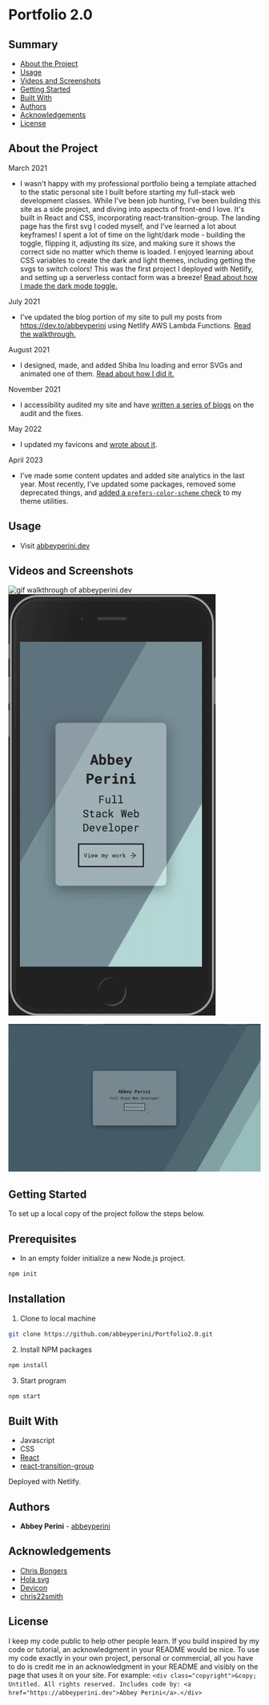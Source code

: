 # Portfolio 2.0

## Summary

  - [About the Project](#about-the-project)
  - [Usage](#usage)
  - [Videos and Screenshots](#videos-and-screenshots)
  - [Getting Started](#getting-started)
  - [Built With](#built-with)
  - [Authors](#authors)
  - [Acknowledgements](#acknowledgements)
  - [License](#license)

## About the Project

March 2021
- I wasn't happy with my professional portfolio being a template attached to the static personal site I built before starting my full-stack web development classes. While I've been job hunting, I've been building this site as a side project, and diving into aspects of front-end I love. It's built in React and CSS, incorporating react-transition-group. The landing page has the first svg I coded myself, and I've learned a lot about keyframes! I spent a lot of time on the light/dark mode - building the toggle, flipping it, adjusting its size, and making sure it shows the correct side no matter which theme is loaded. I enjoyed learning about CSS variables to create the dark and light themes, including getting the svgs to switch colors! This was the first project I deployed with Netlify, and setting up a serverless contact form was a breeze! [Read about how I made the dark mode toggle.](https://dev.to/abbeyperini/toggle-dark-mode-in-react-28c9)

July 2021
- I've updated the blog portion of my site to pull my posts from https://dev.to/abbeyperini using Netlify AWS Lambda Functions. [Read the walkthrough.](https://dev.to/abbeyperini/a-walkthrough-of-updating-my-portfolio-site-with-netlify-functions-and-the-dev-to-api-dd2)

August 2021
- I designed, made, and added Shiba Inu loading and error SVGs and animated one of them. [Read about how I did it.](https://dev.to/abbeyperini/adding-shiba-inu-loading-and-error-svgs-to-my-react-site-lnj)

November 2021
- I accessibility audited my site and have [written a series of blogs](https://dev.to/abbeyperini/accessibility-auditing-my-portfolio-site-part-1-2k8k) on the audit and the fixes.

May 2022
- I updated my favicons and [wrote about it](https://dev.to/abbeyperini/what-are-favicons-2e9d).

April 2023
- I've made some content updates and added site analytics in the last year. Most recently, I've updated some packages, removed some deprecated things, and [added a `prefers-color-scheme` check](https://dev.to/abbeyperini/dark-mode-toggle-and-prefers-color-scheme-4f3m) to my theme utilities.

## Usage

- Visit [abbeyperini.dev](https://abbeyperini.dev)

## Videos and Screenshots

![gif walkthrough of abbeyperini.dev](/portfolioWalkthrough.gif)
![gif walkthrough of mobile abbeyperini.dev](/mobilePortfolio.gif)


![gif walkthrough of blog update](/blogWalkthrough.gif)

## Getting Started

To set up a local copy of the project follow the steps below.

## Prerequisites

* In an empty folder initialize a new Node.js project.
```sh
npm init
```

## Installation

1. Clone to local machine
```sh
git clone https://github.com/abbeyperini/Portfolio2.0.git
```
2. Install NPM packages
```sh
npm install 
```
3. Start program
```sh
npm start
```

## Built With

- Javascript
- CSS
- [React](https://reactjs.org/)
- [react-transition-group](https://www.npmjs.com/package/react-transition-group)

Deployed with Netlify.

## Authors

- **Abbey Perini** - [abbeyperini](https://github.com/abbeyperini)

## Acknowledgements

- [Chris Bongers](https://h.daily-dev-tips.com/creating-day-night-css-only-toggle-switch)
- [Hola svg](https://holasvg.com/icons/)
- [Devicon](https://devicon.dev/)
- [chris22smith](https://codepen.io/chris22smith/pen/RZogMa)

## License

I keep my code public to help other people learn. If you build inspired by my code or tutorial, an acknowledgment in your README would be nice. To use my code exactly in your own project, personal or commercial, all you have to do is credit me in an acknowledgment in your README and visibly on the page that uses it on your site. For example: ```<div class="copyright">&copy; Untitled. All rights reserved. Includes code by: <a href="https://abbeyperini.dev">Abbey Perini</a>.</div>```

